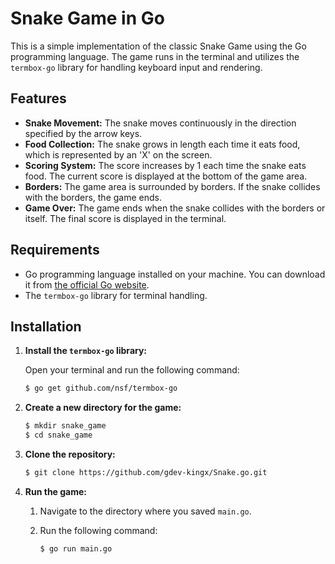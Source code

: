 # Snake Game in Go

This is a simple implementation of the classic Snake Game using the Go programming language. The game runs in the terminal and utilizes the `termbox-go` library for handling keyboard input and rendering.

## Features

- **Snake Movement:** The snake moves continuously in the direction specified by the arrow keys.
- **Food Collection:** The snake grows in length each time it eats food, which is represented by an 'X' on the screen.
- **Scoring System:** The score increases by 1 each time the snake eats food. The current score is displayed at the bottom of the game area.
- **Borders:** The game area is surrounded by borders. If the snake collides with the borders, the game ends.
- **Game Over:** The game ends when the snake collides with the borders or itself. The final score is displayed in the terminal.

## Requirements

- Go programming language installed on your machine. You can download it from [the official Go website](https://golang.org/dl/).
- The `termbox-go` library for terminal handling.

## Installation

1. **Install the `termbox-go` library:**

    Open your terminal and run the following command:

    ```bash
    $ go get github.com/nsf/termbox-go
    ```

2. **Create a new directory for the game:**
    ```bash
    $ mkdir snake_game
    $ cd snake_game
    ```

3. **Clone the repository:**
    ```bash
    $ git clone https://github.com/gdev-kingx/Snake.go.git
    ```

4. **Run the game:**
    1. Navigate to the directory where you saved `main.go`.
    2. Run the following command:
    
        ```bash
        $ go run main.go
        ```